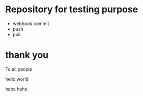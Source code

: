 # Repository for testing purpose

- webhook commit
- push 
- pull

# thank you

To all people

hello world

haha
hehe
